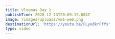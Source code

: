 ```yaml
---
title: Vlogmas Day 1
publishTime: 2020-12-13T20:09:19.604Z
image: /images/uploads/vm1-web.png
destinationUrl: 'https://youtu.be/FLyudkrFffs'
type: video
---
```


